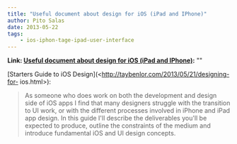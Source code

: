 ```yaml
---
title: "Useful document about design for iOS (iPad and IPhone)"
author: Pito Salas
date: 2013-05-22
tags:
    - ios-iphon-tage-ipad-user-interface
---
```


**Link: [Useful document about design for iOS (iPad and IPhone)](None):** ""



[Starters Guide to iOS Design](<http://taybenlor.com/2013/05/21/designing-for-
ios.html>):

> As someone who does work on both the development and design side of iOS apps
> I find that many designers struggle with the transition to UI work, or with
> the different processes involved in iPhone and iPad app design. In this
> guide I'll describe the deliverables you'll be expected to produce, outline
> the constraints of the medium and introduce fundamental iOS and UI design
> concepts.




